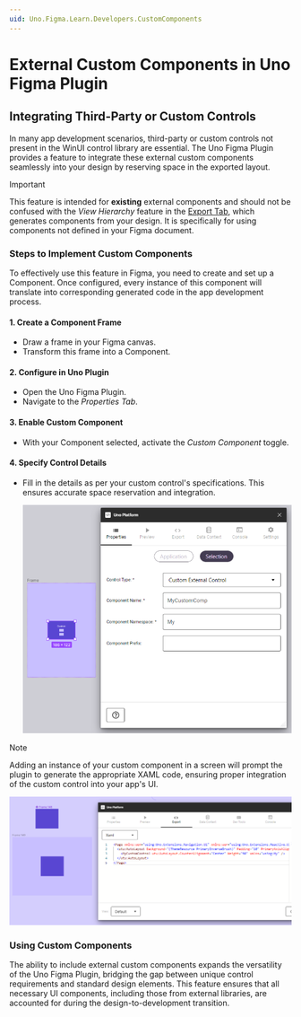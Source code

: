 ```yaml
---
uid: Uno.Figma.Learn.Developers.CustomComponents
---
```


# External Custom Components in Uno Figma Plugin

## Integrating Third-Party or Custom Controls

In many app development scenarios, third-party or custom controls not present in the WinUI control library are essential. The Uno Figma Plugin provides a feature to integrate these external custom components seamlessly into your design by reserving space in the exported layout.

> [!IMPORTANT]
> This feature is intended for **existing** external components and should not be confused with the *View Hierarchy* feature in the [Export Tab](export-tab.md), which generates components from your design. It is specifically for using components not defined in your Figma document.

### Steps to Implement Custom Components

To effectively use this feature in Figma, you need to create and set up a Component. Once configured, every instance of this component will translate into corresponding generated code in the app development process.

#### 1. **Create a Component Frame**

- Draw a frame in your Figma canvas.
- Transform this frame into a Component.

#### 2. **Configure in Uno Plugin**

- Open the Uno Figma Plugin.
- Navigate to the *Properties Tab*.

#### 3. **Enable Custom Component**

- With your Component selected, activate the *Custom Component* toggle.

#### 4. **Specify Control Details**

- Fill in the details as per your custom control's specifications. This ensures accurate space reservation and integration.

   ![Setting Up Custom Component](assets/custom-component.png)

> [!NOTE]
> Adding an instance of your custom component in a screen will prompt the plugin to generate the appropriate XAML code, ensuring proper integration of the custom control into your app's UI.

   ![Custom Component in Design](assets/custom-component2.png)

### Using Custom Components

The ability to include external custom components expands the versatility of the Uno Figma Plugin, bridging the gap between unique control requirements and standard design elements. This feature ensures that all necessary UI components, including those from external libraries, are accounted for during the design-to-development transition.
